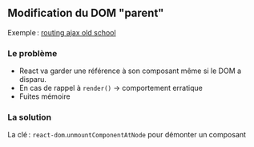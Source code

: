 ## Modification du DOM "parent"

Exemple : [routing ajax old school](http://winterbe.com/posts/2015/08/24/integrate-reactjs-into-jquery-webapps/)

### Le problème

* React va garder une référence à son composant même si le DOM a disparu.
* En cas de rappel à ``render()`` → comportement erratique
* Fuites mémoire

### La solution

La clé : ``react-dom``.``unmountComponentAtNode`` pour démonter un composant
